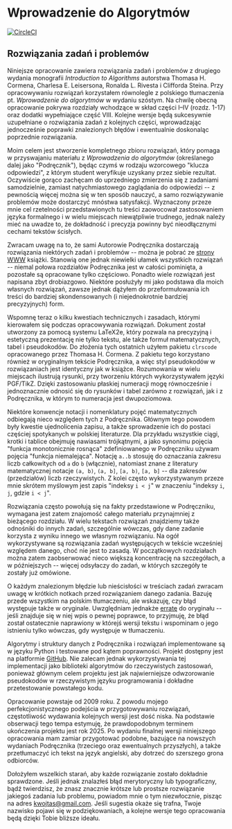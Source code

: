 # Wprowadzenie do Algorytmów
[![CircleCI](https://circleci.com/gh/wojtask/CormenSol.svg?style=shield)](https://circleci.com/gh/wojtask/CormenSol)
## Rozwiązania zadań i problemów

Niniejsze opracowanie zawiera rozwiązania zadań i problemów z drugiego wydania monografii *Introduction to Algorithms* autorstwa Thomasa H. Cormena, Charlesa E. Leisersona, Ronalda L. Rivesta i Clifforda Steina.
Przy opracowywaniu rozwiązań korzystałem równolegle z polskiego tłumaczenia pt. *Wprowadzenie do algorytmów* w wydaniu szóstym.
Na chwilę obecną opracowanie pokrywa rozdziały wchodzące w skład części I–IV (rozdz. 1-17) oraz dodatki wypełniające część VIII.
Kolejne wersje będą sukcesywnie uzupełniane o rozwiązania zadań z kolejnych części, wprowadzając jednocześnie poprawki znalezionych błędów i ewentualnie doskonaląc poprzednie rozwiązania.

Moim celem jest stworzenie kompletnego zbioru rozwiązań, który pomaga w przyswajaniu materiału z *Wprowadzenia do algorytmów* (określanego dalej jako "Podręcznik"), będąc czymś w rodzaju wzorcowego "klucza odpowiedzi", z którym student weryfikuje uzyskany przez siebie rezultat.
Oczywiście gorąco zachęcam do uprzedniego zmierzenia się z zadaniami samodzielnie, zamiast natychmiastowego zaglądania do odpowiedzi -- z pewnością więcej można się w ten sposób nauczyć, a samo rozwiązywanie problemów może dostarczyć mnóstwa satysfakcji.
Wyznaczony przeze mnie cel rzetelności przedstawionych tu treści zaowocował zastosowaniem języka formalnego i w wielu miejscach niewątpliwie trudnego, jednak należy mieć na uwadze to, że dokładność i precyzja powinny być nieodłącznymi cechami tekstów ścisłych.

Zwracam uwagę na to, że sami Autorowie Podręcznika dostarczają rozwiązania niektórych zadań i problemów -- można je pobrać ze [strony WWW](http://mitpress.mit.edu/algorithms) książki.
Stanowią one jednak niewielki ułamek wszystkich rozwiązań -- niemal połowa rozdziałów Podręcznika jest w całości pominięta, a pozostałe są opracowane tylko częściowo.
Ponadto wiele rozwiązań jest napisana zbyt drobiazgowo.
Niektóre posłużyły mi jako podstawa dla moich własnych rozwiązań, zawsze jednak dążyłem do przeformułowania ich treści do bardziej skondensowanych (i niejednokrotnie bardziej precyzyjnych) form.

Wspomnę teraz o kilku kwestiach technicznych i zasadach, którymi kierowałem się podczas opracowywania rozwiązań.
Dokument został utworzony za pomocą systemu LaTeX2e, który pozwala na precyzyjną i estetyczną prezentację nie tylko tekstu, ale także formuł matematycznych, tabel i pseudokodów.
Do złożenia tych ostatnich użyłem pakietu `clrscode` opracowanego przez Thomasa H. Cormena.
Z pakietu tego korzystano również w oryginalnym tekście Podręcznika, a więc styl pseudokodów w rozwiązaniach jest identyczny jak w książce.
Rozumowania w wielu miejscach ilustrują rysunki, przy tworzeniu których wykorzystywałem języki PGF/TikZ.
Dzięki zastosowaniu płaskiej numeracji mogę równocześnie i jednoznacznie odnosić się do rysunków i tabel zarówno z rozwiązań, jak i z Podręcznika, w którym to numeracja jest dwupoziomowa.

Niektóre konwencje notacji i nomenklatury pojęć matematycznych odbiegają nieco względem tych z Podręcznika.
Głównym tego powodem były kwestie ujednolicenia zapisu, a także sprowadzenie ich do postaci częściej spotykanych w polskiej literaturze.
Dla przykładu wszystkie ciągi, krotki i tablice obejmuję nawiasami trójkątnymi, a jako synonimu pojęcia "funkcja monotonicznie rosnąca" zdefiniowanego w Podręczniku używam pojęcia "funkcja niemalejąca".
Notację `a..b` stosuję do oznaczania zakresu liczb całkowitych od `a` do `b` (włącznie), natomiast znane z literatury matematycznej notacje `(a, b)`, `(a, b]`, `[a, b)`, `[a, b]` -- dla zakresów (przedziałów) liczb rzeczywistych.
Z kolei często wykorzystywanym przeze mnie skrótem myślowym jest zapis "indeksy `i < j`" w znaczeniu "indeksy `i`, `j`, gdzie `i < j`".

Rozwiązania często powołują się na fakty przedstawione w Podręczniku, wymagana jest zatem znajomość całego materiału przynajmniej z bieżącego rozdziału.
W wielu tekstach rozwiązań znajdziemy także odnośniki do innych zadań, szczególnie wówczas, gdy dane zadanie korzysta z wyniku innego we własnym rozwiązaniu.
Na ogół wykorzystywane są rozwiązania zadań występujących w tekście wcześniej względem danego, choć nie jest to zasadą.
W początkowych rozdziałach można zatem zaobserwować nieco większą koncentrację na szczegółach, a w późniejszych -- więcej odsyłaczy do zadań, w których szczegóły te zostały już omówione.

O każdym znalezionym błędzie lub nieścisłości w treściach zadań zwracam uwagę w krótkich notkach przed rozwiązaniem danego zadania.
Bazuję przede wszystkim na polskim tłumaczeniu, ale wskazuję, czy błąd występuje także w oryginale.
Uwzględniam jednakże [erratę](http://www.cs.dartmouth.edu/~thc/clrs-2e-bugs/bugs.php) do oryginału -- jeśli znajduje się w niej wpis o pewnej poprawce, to przyjmuję, że błąd został ostatecznie naprawiony w którejś wersji tekstu i wspominam o jego istnieniu tylko wówczas, gdy występuje w tłumaczeniu.

Algorytmy i struktury danych z Podręcznika i rozwiązań implementowane są w języku Python i testowane pod kątem poprawności.
Projekt dostępny jest na platformie [GitHub](https://github.com/wojtask/CormenPy).
Nie zalecam jednak wykorzystywania tej implementacji jako biblioteki algorytmów do rzeczywistych zastosowań, ponieważ głównym celem projektu jest jak najwierniejsze odwzorowanie pseudokodów w rzeczywistym języku programowania i dokładne przetestowanie powstałego kodu.

Opracowanie powstaje od 2009 roku.
Z powodu mojego perfekcjonistycznego podejścia w przygotowywaniu rozwiązań, częstotliwość wydawania kolejnych wersji jest dość niska.
Na podstawie obserwacji tego tempa estymuję, że prawdopodobnym terminem ukończenia projektu jest rok 2025.
Po wydaniu finalnej wersji niniejszego opracowania mam zamiar przygotować podobne, bazujące na nowszych wydaniach Podręcznika (trzeciego oraz ewentualnych przyszłych), a także przetłumaczyć ich tekst na język angielski, aby dotrzeć do szerszego grona odbiorców.

Dołożyłem wszelkich starań, aby każde rozwiązanie zostało dokładnie sprawdzone.
Jeśli jednak znalazłeś błąd merytoryczny lub typograficzny, bądź twierdzisz, że znasz znacznie krótsze lub prostsze rozwiązanie jakiegoś zadania lub problemu, powiadom mnie o tym niezwłocznie, pisząc na adres kwojtas@gmail.com.
Jeśli sugestia okaże się trafna, Twoje nazwisko pojawi się w podziękowaniach, a kolejne wersje tego opracowania będą dzięki Tobie bliższe ideału.
